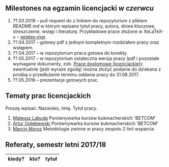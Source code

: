 ##  Milestones na egzamin licencjacki *w czerwcu*

1. ??.03.2018 – pull request do z linkiem do repozytorium z plikiem
  _README.md_ w którym wpisano tytuł pracy, autora, słowa kluczowe,
  streszczenie, wstęp i literaturę.
  Przykładowe prace złożone w XeLaTeX-u – [xelatex-mgr](https://github.com/wbzyl/xelatex-mgr).
1. ??.04.2017 – gotowy pdf z jednym kompletnym rozdziałem pracy oraz wstępem.
1. ??.04.2017 – w repozytorium praca gotowa do korekty.
1. ??.05.2017 – w repozytorium ostateczna wersja pracy (pdf i pozostałe wymagane
   dokumenty, zob. [Prace dyplomowe (licencjackie)](https://inf.ug.edu.pl/prace-dyplomowe-licencjackie));
   ewentualnie (jeśli wyraże zgodę) można złożyć podanie do dziekana z prośbą
   o przedłużenie terminu oddania pracy do 31.08.2017.
1. ??.05.2016 – prezentacje gotowych prac.


## Tematy prac licencjackich

Proszę wpisać: Nazwisko, Imię. Tytuł pracy.

1. [Mateusz Labuda](https://github.com/mlabuda2/licencjat) Porównywarka kursów bukmacherskich 'BETCOM'
2. [Artur Gołębiewski](https://github.com/mlabuda2/licencjat) Porównywarka kursów bukmacherskich 'BETCOM'
3. [Marcin Moroz](https://github.com/mo-net/licencjacka) Metodologie zwinne w pracy zespołu 2 linii wsparcia

## Referaty, semestr letni 2017/18

| kiedy?     | kto?            | tytuł |
| :--------- | :-------------- | :---- |
